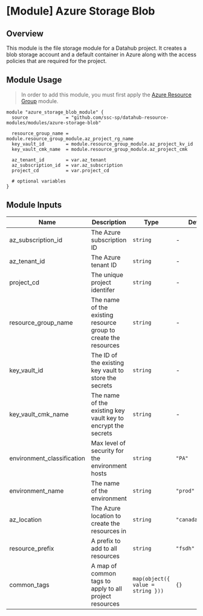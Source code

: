 # [Module] Azure Storage Blob

## Overview

This module is the file storage module for a Datahub project. It creates a blob storage account and a default container in Azure along with the access policies that are required for the project.

## Module Usage

> In order to add this module, you must first apply the [Azure Resource Group](https://github.com/ssc-sp/datahub-resource-modules/tree/main/modules/azure-resource-group) module.

```hcl
module "azure_storage_blob_module" {
  source              = "github.com/ssc-sp/datahub-resource-modules/modules/azure-storage-blob"

  resource_group_name = module.resource_group_module.az_project_rg_name
  key_vault_id        = module.resource_group_module.az_project_kv_id
  key_vault_cmk_name  = module.resource_group_module.az_project_cmk

  az_tenant_id        = var.az_tenant
  az_subscription_id  = var.az_subscription
  project_cd          = var.project_cd

  # optional variables
}
```

## Module Inputs

| Name                       | Description                                                     | Type                              | Default           | Required |
| -------------------------- | --------------------------------------------------------------- | --------------------------------- | ----------------- | :------: |
| az_subscription_id         | The Azure subscription ID                                       | `string`                          | -                 |   yes    |
| az_tenant_id               | The Azure tenant ID                                             | `string`                          | -                 |   yes    |
| project_cd                 | The unique project identifer                                    | `string`                          | -                 |   yes    |
| resource_group_name        | The name of the existing resource group to create the resources | `string`                          | -                 |   yes    |
| key_vault_id               | The ID of the existing key vault to store the secrets           | `string`                          | -                 |   yes    |
| key_vault_cmk_name         | The name of the existing key vault key to encrypt the secrets   | `string`                          | -                 |   yes    |
| environment_classification | Max level of security for the environment hosts                 | `string`                          | `"PA"`            |    no    |
| environment_name           | The name of the environment                                     | `string`                          | `"prod"`          |    no    |
| az_location                | The Azure location to create the resources in                   | `string`                          | `"canadacentral"` |    no    |
| resource_prefix            | A prefix to add to all resources                                | `string`                          | `"fsdh"`          |    no    |
| common_tags                | A map of common tags to apply to all project resources          | `map(object({ value = string }))` | `{}`              |    no    |

